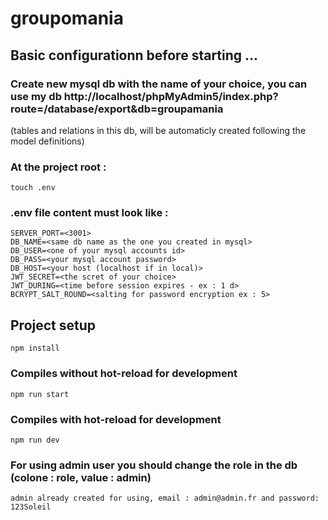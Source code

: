 # groupomania


## Basic configurationn before starting ...

### Create new mysql db with the name of your choice, you can use my db http://localhost/phpMyAdmin5/index.php?route=/database/export&db=groupamania 
(tables and relations in this db, will be automaticly created following the model definitions)
### At the project root :
```
touch .env
```
### .env file content must look like :
```
SERVER_PORT=<3001>
DB_NAME=<same db name as the one you created in mysql>
DB_USER=<one of your mysql accounts id>
DB_PASS=<your mysql account password>
DB_HOST=<your host (localhost if in local)>
JWT_SECRET=<the scret of your choice>
JWT_DURING=<time before session expires - ex : 1 d>
BCRYPT_SALT_ROUND=<salting for password encryption ex : 5>
```


## Project setup
```
npm install
```

### Compiles without hot-reload for development
```
npm run start
```

### Compiles with hot-reload for development
```
npm run dev
```
### For using admin user you should change the role in the db (colone : role, value : admin)
```
admin already created for using, email : admin@admin.fr and password: 123Soleil

